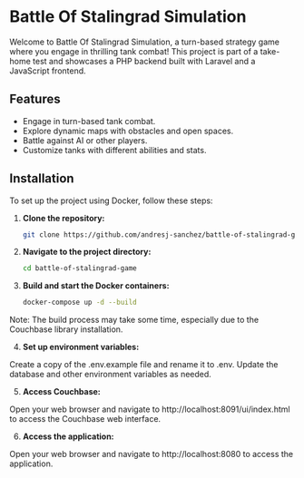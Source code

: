 # Battle Of Stalingrad Simulation

Welcome to Battle Of Stalingrad Simulation, a turn-based strategy game where you engage in thrilling tank combat! This project is part of a take-home test and showcases a PHP backend built with Laravel and a JavaScript frontend.

## Features

- Engage in turn-based tank combat.
- Explore dynamic maps with obstacles and open spaces.
- Battle against AI or other players.
- Customize tanks with different abilities and stats.

## Installation

To set up the project using Docker, follow these steps:

1. **Clone the repository:**

   ```bash
   git clone https://github.com/andresj-sanchez/battle-of-stalingrad-game.git

2. **Navigate to the project directory:**

    ```bash
    cd battle-of-stalingrad-game

3. **Build and start the Docker containers:**

    ```bash
    docker-compose up -d --build
    
Note: The build process may take some time, especially due to the Couchbase library installation.

4. **Set up environment variables:**

Create a copy of the .env.example file and rename it to .env. Update the database and other environment variables as needed.

5. **Access Couchbase:**

Open your web browser and navigate to http://localhost:8091/ui/index.html to access the Couchbase web interface.

6. **Access the application:**

Open your web browser and navigate to http://localhost:8080 to access the application. 